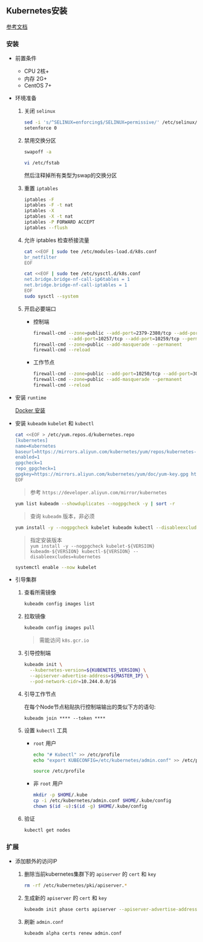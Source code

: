 ## Kubernetes安装

[参考文档](https://kubernetes.io/zh/docs/setup/production-environment/tools/kubeadm/)

### 安装

- 前置条件
  - CPU 2核+
  - 内存 2G+
  - CentOS 7+

- 环境准备
  1. 关闭 `selinux`

     ```sh
     sed -i 's/^SELINUX=enforcing$/SELINUX=permissive/' /etc/selinux/config
     setenforce 0
     ```

  2. 禁用交换分区

     ```sh
     swapoff -a
     ```
     ```sh
     vi /etc/fstab
     ```
     然后注释掉所有类型为swap的交换分区

  3. 重置 `iptables`

     ```sh
     iptables -F
     iptables -F -t nat
     iptables -X
     iptables -X -t nat
     iptables -P FORWARD ACCEPT
     iptables --flush
     ```

  4. 允许 iptables 检查桥接流量

     ```sh
     cat <<EOF | sudo tee /etc/modules-load.d/k8s.conf
     br_netfilter
     EOF

     cat <<EOF | sudo tee /etc/sysctl.d/k8s.conf
     net.bridge.bridge-nf-call-ip6tables = 1
     net.bridge.bridge-nf-call-iptables = 1
     EOF
     sudo sysctl --system
     ```

  5. 开启必要端口

     - 控制端

       ```sh
       firewall-cmd --zone=public --add-port=2379-2380/tcp --add-port=6443/tcp --add-port=10250/tcp \
                    --add-port=10257/tcp --add-port=10259/tcp --permanent
       firewall-cmd --zone=public --add-masquerade --permanent
       firewall-cmd --reload
       ```

     - 工作节点

       ```sh
       firewall-cmd --zone=public --add-port=10250/tcp --add-port=30000-32767/tcp --permanent
       firewall-cmd --zone=public --add-masquerade --permanent
       firewall-cmd --reload
       ```

- 安装 `runtime`

  [Docker 安装](../Docker/Docker安装.md)

- 安装 `kubeadm` `kubelet` 和 `kubectl`

  ```sh
  cat <<EOF > /etc/yum.repos.d/kubernetes.repo
  [kubernetes]
  name=Kubernetes
  baseurl=https://mirrors.aliyun.com/kubernetes/yum/repos/kubernetes-el7-x86_64/
  enabled=1
  gpgcheck=1
  repo_gpgcheck=1
  gpgkey=https://mirrors.aliyun.com/kubernetes/yum/doc/yum-key.gpg https://mirrors.aliyun.com/kubernetes/yum/doc/rpm-package-key.gpg
  EOF
  ```
  > 参考 `https://developer.aliyun.com/mirror/kubernetes`

  ```sh
  yum list kubeadm --showduplicates --nogpgcheck -y | sort -r
  ```
  > 查询 `kubeadm` 版本，非必须

  ```sh
  yum install -y --nogpgcheck kubelet kubeadm kubectl --disableexcludes=kubernetes
  ```
  > 指定安装版本<br/>`yum install -y --nogpgcheck kubelet-${VERSION} kubeadm-${VERSION} kubectl-${VERSION} --disableexcludes=kubernetes`

  ```sh
  systemctl enable --now kubelet
  ```

- 引导集群

  1. 查看所需镜像
  
     ```sh
     kubeadm config images list
     ```
  2. 拉取镜像

     ```sh
     kubeadm config images pull
     ```
     > 需能访问 `k8s.gcr.io`

  3. 引导控制端

     ```sh
     kubeadm init \
       --kubernetes-version=${KUBENETES_VERSION} \
       --apiserver-advertise-address=${MASTER_IP} \
       --pod-network-cidr=10.244.0.0/16
     ```

  4. 引导工作节点

     在每个Node节点粘贴执行控制端输出的类似下方的语句:
     
     `kubeadm join **** --token ****`

  5. 设置 `kubectl` 工具

     - `root` 用户
     
       ```sh
       echo "# Kubectl" >> /etc/profile
       echo "export KUBECONFIG=/etc/kubernetes/admin.conf" >> /etc/profile
       ```
  
       ```sh
       source /etc/profile
       ```

     - 非 `root` 用户

        ```sh
        mkdir -p $HOME/.kube
        cp -i /etc/kubernetes/admin.conf $HOME/.kube/config
        chown $(id -u):$(id -g) $HOME/.kube/config
        ```

  6. 验证

     ```sh
     kubectl get nodes
     ```

### 扩展

- 添加额外的访问IP

  1. 删除当前kubernetes集群下的 `apiserver` 的 `cert` 和 `key`

     ```sh
     rm -rf /etc/kubernetes/pki/apiserver.*
     ```

  2. 生成新的 `apiserver` 的 `cert` 和 `key`

     ```sh
     kubeadm init phase certs apiserver --apiserver-advertise-address ${APISERVER_HOST} --apiserver-cert-extra-sans ${额外的IP}
     ```

  3. 刷新 `admin.conf`

     ```sh
     kubeadm alpha certs renew admin.conf
     ```
